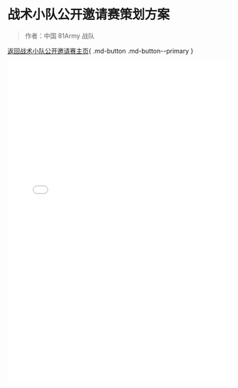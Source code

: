 # 战术小队公开邀请赛策划方案

> 作者：中国 81Army 战队

[返回战术小队公开邀请赛主页](../){ .md-button .md-button--primary }

<iframe src="./plan.pdf" frameborder=0 width=100% height=720></iframe> 
